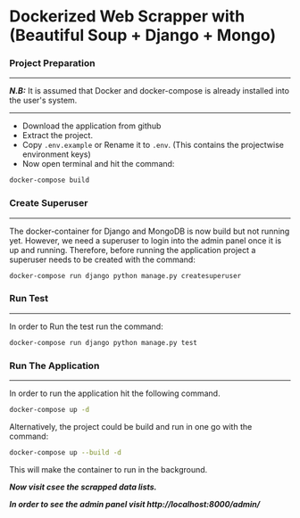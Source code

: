 # Dockerized Web Scrapper with (Beautiful Soup + Django + Mongo)

### Project Preparation
---

***N.B:*** It is assumed that Docker and docker-compose is already installed into the user's system.

---

- Download the application from github
- Extract the project.
- Copy ``.env.example`` or Rename it to ``.env``. (This contains the projectwise environment keys)
- Now open terminal and hit the command:

```bash
docker-compose build
```

### Create Superuser
---
The docker-container for Django and MongoDB is now build but not running yet. However, we need a superuser to login into the admin panel once it is up and running. Therefore, before running the application project a superuser needs to be created with the command:

```bash
docker-compose run django python manage.py createsuperuser
```

### Run Test
---
In order to Run the test run the command:
```bash
docker-compose run django python manage.py test
```

### Run The Application
---

In order to run the application hit the following command.

```bash
docker-compose up -d
```

Alternatively, the project could be build and run in one go with the command:

```bash
docker-compose up --build -d
```

This will make the container to run in the background.

***Now visit csee the scrapped data lists.***

***In order to see the admin panel visit http://localhost:8000/admin/***